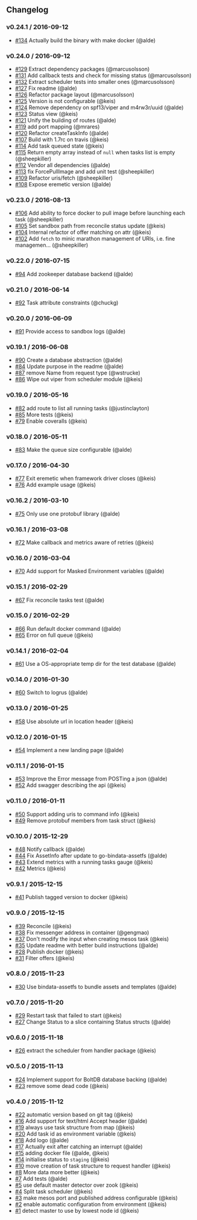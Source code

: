 ## Changelog

### v0.24.1 / 2016-09-12
- [#134](https://github.com/klarna/eremetic/pull/134) Actually build the binary with make docker (@alde)

### v0.24.0 / 2016-09-12
- [#129](https://github.com/klarna/eremetic/pull/129) Extract dependency packages (@marcusolsson)
- [#131](https://github.com/klarna/eremetic/pull/131) Add callback tests and check for missing status (@marcusolsson)
- [#132](https://github.com/klarna/eremetic/pull/132) Extract scheduler tests into smaller ones (@marcusolsson)
- [#127](https://github.com/klarna/eremetic/pull/127) Fix readme (@alde)
- [#126](https://github.com/klarna/eremetic/pull/126) Refactor package layout (@marcusolsson)
- [#125](https://github.com/klarna/eremetic/pull/125) Version is not configurable (@keis)
- [#124](https://github.com/klarna/eremetic/pull/124) Remove dependency on spf13/viper and m4rw3r/uuid (@alde)
- [#123](https://github.com/klarna/eremetic/pull/123) Status view (@keis)
- [#121](https://github.com/klarna/eremetic/pull/121) Unify the building of routes (@alde)
- [#119](https://github.com/klarna/eremetic/pull/119) add port mapping (@mrares)
- [#120](https://github.com/klarna/eremetic/pull/120) Refactor createTaskInfo (@alde)
- [#107](https://github.com/klarna/eremetic/pull/107) Build with 1.7rc on travis (@keis)
- [#114](https://github.com/klarna/eremetic/pull/114) Add task queued state (@keis)
- [#115](https://github.com/klarna/eremetic/pull/115) Return empty array instead of `null` when tasks list is empty (@sheepkiller)
- [#112](https://github.com/klarna/eremetic/pull/112) Vendor all dependencies (@alde)
- [#113](https://github.com/klarna/eremetic/pull/113) fix ForcePullImage and add unit test (@sheepkiller)
- [#109](https://github.com/klarna/eremetic/pull/109) Refactor uris/fetch (@sheepkiller)
- [#108](https://github.com/klarna/eremetic/pull/108) Expose eremetic version (@alde)

### v0.23.0 / 2016-08-13
- [#106](https://github.com/klarna/eremetic/pull/106) Add ability to force docker to pull image before launching each task (@sheepkiller)
- [#105](https://github.com/klarna/eremetic/pull/105) Set sandbox path from reconcile status update (@keis)
- [#104](https://github.com/klarna/eremetic/pull/104) Internal refactor of offer matching on attr (@keis)
- [#102](https://github.com/klarna/eremetic/pull/102) Add `fetch` to minic marathon management of URIs, i.e. fine managemen… (@sheepkiller)

### v0.22.0 / 2016-07-15
- [#94](https://github.com/klarna/eremetic/pull/94) Add zookeeper database backend (@alde)

### v0.21.0 / 2016-06-14
- [#92](https://github.com/klarna/eremetic/pull/92) Task attribute constraints (@chuckg)

### v0.20.0 / 2016-06-09
- [#91](https://github.com/klarna/eremetic/pull/91) Provide access to sandbox logs (@alde)

### v0.19.1 / 2016-06-08
- [#90](https://github.com/klarna/eremetic/pull/90) Create a database abstraction (@alde)
- [#84](https://github.com/klarna/eremetic/pull/84) Update purpose in the readme (@alde)
- [#87](https://github.com/klarna/eremetic/pull/87) remove Name from request type (@wstrucke)
- [#86](https://github.com/klarna/eremetic/pull/86) Wipe out viper from scheduler module (@keis)

### v0.19.0 / 2016-05-16
- [#82](https://github.com/klarna/eremetic/pull/82) add route to list all running tasks (@justinclayton)
- [#85](https://github.com/klarna/eremetic/pull/85) More tests (@keis)
- [#79](https://github.com/klarna/eremetic/pull/79) Enable coveralls (@keis)

### v0.18.0 / 2016-05-11
- [#83](https://github.com/klarna/eremetic/pull/83) Make the queue size configurable (@alde)

### v0.17.0 / 2016-04-30
- [#77](https://github.com/klarna/eremetic/pull/77) Exit eremetic when framework driver closes (@keis)
- [#76](https://github.com/klarna/eremetic/pull/76) Add example usage (@keis)

### v0.16.2 / 2016-03-10
- [#75](https://github.com/klarna/eremetic/pull/75) Only use one protobuf library (@alde)

### v0.16.1 / 2016-03-08
- [#72](https://github.com/klarna/eremetic/pull/72) Make callback and metrics aware of retries (@keis)

### v0.16.0 / 2016-03-04
- [#70](https://github.com/klarna/eremetic/pull/70) Add support for Masked Environment variables (@alde)

### v0.15.1 / 2016-02-29
- [#67](https://github.com/klarna/eremetic/pull/67) Fix reconcile tasks test (@alde)

### v0.15.0 / 2016-02-29
- [#66](https://github.com/klarna/eremetic/pull/66) Run default docker command (@alde)
- [#65](https://github.com/klarna/eremetic/pull/65) Error on full queue (@keis)

### v0.14.1 / 2016-02-04
- [#61](https://github.com/klarna/eremetic/pull/61) Use a OS-appropriate temp dir for the test database (@alde)

### v0.14.0 / 2016-01-30
- [#60](https://github.com/klarna/eremetic/pull/60) Switch to logrus (@alde)

### v0.13.0 / 2016-01-25
- [#58](https://github.com/klarna/eremetic/pull/58) Use absolute url in location header (@keis)

### v0.12.0 / 2016-01-15
- [#54](https://github.com/klarna/eremetic/pull/54) Implement a new landing page (@alde)

### v0.11.1 / 2016-01-15
- [#53](https://github.com/klarna/eremetic/pull/53) Improve the Error message from POSTing a json (@alde)
- [#52](https://github.com/klarna/eremetic/pull/52) Add swagger describing the api (@keis)

### v0.11.0 / 2016-01-11
- [#50](https://github.com/klarna/eremetic/pull/50) Support adding uris to command info (@keis)
- [#49](https://github.com/klarna/eremetic/pull/49) Remove protobuf members from task struct (@keis)

### v0.10.0 / 2015-12-29
- [#48](https://github.com/klarna/eremetic/pull/48) Notify callback (@alde)
- [#44](https://github.com/klarna/eremetic/pull/44) Fix AssetInfo after update to go-bindata-assetfs (@alde)
- [#43](https://github.com/klarna/eremetic/pull/43) Extend metrics with a running tasks gauge (@keis)
- [#42](https://github.com/klarna/eremetic/pull/42) Metrics (@keis)

### v0.9.1 / 2015-12-15
- [#41](https://github.com/klarna/eremetic/pull/41) Publish tagged version to docker (@keis)

### v0.9.0 / 2015-12-15
- [#39](https://github.com/klarna/eremetic/pull/39) Reconcile (@keis)
- [#38](https://github.com/klarna/eremetic/pull/38) Fix messenger address in container (@gengmao)
- [#37](https://github.com/klarna/eremetic/pull/37) Don't modify the input when creating mesos task (@keis)
- [#35](https://github.com/klarna/eremetic/pull/35) Update readme with better build instructions (@alde)
- [#28](https://github.com/klarna/eremetic/pull/28) Publish docker (@keis)
- [#31](https://github.com/klarna/eremetic/pull/31) Filter offers (@keis)

### v0.8.0 / 2015-11-23
- [#30](https://github.com/klarna/eremetic/pull/30) Use bindata-assetfs to bundle assets and templates (@alde)

### v0.7.0 / 2015-11-20
- [#29](https://github.com/klarna/eremetic/pull/29) Restart task that failed to start (@keis)
- [#27](https://github.com/klarna/eremetic/pull/27) Change Status to a slice containing Status structs (@alde)

### v0.6.0 / 2015-11-18
- [#26](https://github.com/klarna/eremetic/pull/26) extract the scheduler from handler package (@keis)

### v0.5.0 / 2015-11-13
- [#24](https://github.com/klarna/eremetic/pull/24) Implement support for BoltDB database backing (@alde)
- [#23](https://github.com/klarna/eremetic/pull/23) remove some dead code (@keis)

### v0.4.0 / 2015-11-12
- [#22](https://github.com/klarna/eremetic/pull/22) automatic version based on git tag (@keis)
- [#16](https://github.com/klarna/eremetic/pull/16) Add support for text/html Accept header (@alde)
- [#19](https://github.com/klarna/eremetic/pull/19) always use task structure from map (@keis)
- [#20](https://github.com/klarna/eremetic/pull/20) Add task id as environment variable (@keis)
- [#18](https://github.com/klarna/eremetic/pull/18) Add logo (@alde)
- [#17](https://github.com/klarna/eremetic/pull/17) Actually exit after catching an interrupt (@alde)
- [#15](https://github.com/klarna/eremetic/pull/15) adding docker file (@alde, @keis)
- [#14](https://github.com/klarna/eremetic/pull/14) initialise status to `staging` (@keis)
- [#10](https://github.com/klarna/eremetic/pull/10) move creation of task structure to request handler (@keis)
- [#8](https://github.com/klarna/eremetic/pull/8) More data more better (@keis)
- [#7](https://github.com/klarna/eremetic/pull/7) Add tests (@alde)
- [#5](https://github.com/klarna/eremetic/pull/5) use default master detector over zook (@keis)
- [#4](https://github.com/klarna/eremetic/pull/4) Split task scheduler (@keis)
- [#3](https://github.com/klarna/eremetic/pull/3) make mesos port and published address configurable (@keis)
- [#2](https://github.com/klarna/eremetic/pull/2) enable automatic configuration from environment (@keis)
- [#1](https://github.com/klarna/eremetic/pull/1) detect master to use by lowest node id (@keis)